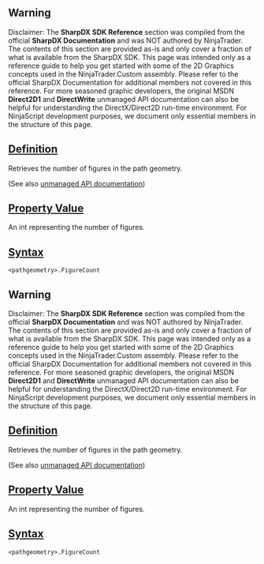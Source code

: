 ## Warning

Disclaimer: The **SharpDX SDK Reference** section was compiled from the official **SharpDX Documentation** and was NOT authored by NinjaTrader. The contents of this section are provided as-is and only cover a fraction of what is available from the SharpDX SDK. This page was intended only as a reference guide to help you get started with some of the 2D Graphics concepts used in the NinjaTrader.Custom assembly. Please refer to the official SharpDX Documentation for additional members not covered in this reference. For more seasoned graphic developers, the original MSDN **Direct2D1** and **DirectWrite** unmanaged API documentation can also be helpful for understanding the DirectX/Direct2D run-time environment. For NinjaScript development purposes, we document only essential members in the structure of this page.

## [Definition](https://developer.ninjatrader.com/docs/desktop/sharpdx_direct2d1_pathgeometry_figurecount\#definition)

Retrieves the number of figures in the path geometry.

(See also [unmanaged API documentation](http://msdn.microsoft.com/en-us/library/dd371515.aspx))

## [Property Value](https://developer.ninjatrader.com/docs/desktop/sharpdx_direct2d1_pathgeometry_figurecount\#property-value)

An int representing the number of figures.

## [Syntax](https://developer.ninjatrader.com/docs/desktop/sharpdx_direct2d1_pathgeometry_figurecount\#syntax)

`<pathgeometry>.FigureCount`

## Warning

Disclaimer: The **SharpDX SDK Reference** section was compiled from the official **SharpDX Documentation** and was NOT authored by NinjaTrader. The contents of this section are provided as-is and only cover a fraction of what is available from the SharpDX SDK. This page was intended only as a reference guide to help you get started with some of the 2D Graphics concepts used in the NinjaTrader.Custom assembly. Please refer to the official SharpDX Documentation for additional members not covered in this reference. For more seasoned graphic developers, the original MSDN **Direct2D1** and **DirectWrite** unmanaged API documentation can also be helpful for understanding the DirectX/Direct2D run-time environment. For NinjaScript development purposes, we document only essential members in the structure of this page.

## [Definition](https://developer.ninjatrader.com/docs/desktop/sharpdx_direct2d1_pathgeometry_figurecount\#definition)

Retrieves the number of figures in the path geometry.

(See also [unmanaged API documentation](http://msdn.microsoft.com/en-us/library/dd371515.aspx))

## [Property Value](https://developer.ninjatrader.com/docs/desktop/sharpdx_direct2d1_pathgeometry_figurecount\#property-value)

An int representing the number of figures.

## [Syntax](https://developer.ninjatrader.com/docs/desktop/sharpdx_direct2d1_pathgeometry_figurecount\#syntax)

`<pathgeometry>.FigureCount`
